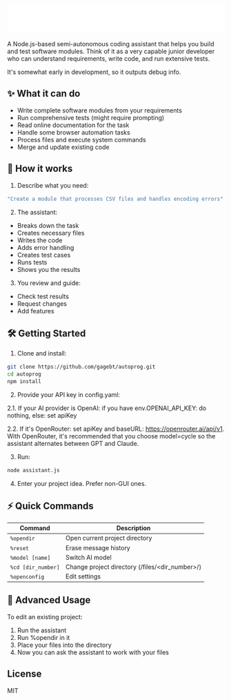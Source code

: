 <div align="center">
  <img src="header.svg?" alt="Yet Another Programming Assistant" />
</div>

A Node.js-based semi-autonomous coding assistant that helps you build and test software modules. Think of it as a very capable junior developer who can understand requirements, write code, and run extensive tests.

It's somewhat early in development, so it outputs debug info.

## ✨ What it can do

- Write complete software modules from your requirements
- Run comprehensive tests (might require prompting)
- Read online documentation for the task
- Handle some browser automation tasks
- Process files and execute system commands
- Merge and update existing code

## 🤖 How it works

1. Describe what you need:
```bash
"Create a module that processes CSV files and handles encoding errors"
```

2. The assistant:
- Breaks down the task
- Creates necessary files
- Writes the code
- Adds error handling
- Creates test cases
- Runs tests
- Shows you the results

3. You review and guide:
- Check test results
- Request changes
- Add features

## 🛠️ Getting Started

1. Clone and install:
```bash
git clone https://github.com/gagebt/autoprog.git
cd autoprog
npm install
```

2. Provide your API key in config.yaml:

2.1. If your AI provider is OpenAI: if you have env.OPENAI_API_KEY: do nothing, else: set apiKey

2.2. If it's OpenRouter: set apiKey and baseURL: https://openrouter.ai/api/v1. With OpenRouter, it's recommended that you choose model=cycle so the assistant alternates between GPT and Claude.

3. Run:
```bash
node assistant.js
```

4. Enter your project idea. Prefer non-GUI ones.

## ⚡ Quick Commands

| Command | Description |
|---------|-------------|
| `%opendir` | Open current project directory |
| `%reset` | Erase message history |
| `%model [name]` | Switch AI model |
| `%cd [dir_number]` | Change project directory (/files/<dir_number>/) |
| `%openconfig` | Edit settings |

## 🔧 Advanced Usage

To edit an existing project:
1. Run the assistant
2. Run %opendir in it
3. Place your files into the directory
4. Now you can ask the assistant to work with your files

## License

MIT